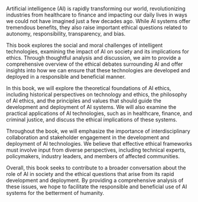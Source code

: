 
Artificial intelligence (AI) is rapidly transforming our world, revolutionizing industries from healthcare to finance and impacting our daily lives in ways we could not have imagined just a few decades ago. While AI systems offer tremendous benefits, they also raise important ethical questions related to autonomy, responsibility, transparency, and bias.

This book explores the social and moral challenges of intelligent technologies, examining the impact of AI on society and its implications for ethics. Through thoughtful analysis and discussion, we aim to provide a comprehensive overview of the ethical debates surrounding AI and offer insights into how we can ensure that these technologies are developed and deployed in a responsible and beneficial manner.

In this book, we will explore the theoretical foundations of AI ethics, including historical perspectives on technology and ethics, the philosophy of AI ethics, and the principles and values that should guide the development and deployment of AI systems. We will also examine the practical applications of AI technologies, such as in healthcare, finance, and criminal justice, and discuss the ethical implications of these systems.

Throughout the book, we will emphasize the importance of interdisciplinary collaboration and stakeholder engagement in the development and deployment of AI technologies. We believe that effective ethical frameworks must involve input from diverse perspectives, including technical experts, policymakers, industry leaders, and members of affected communities.

Overall, this book seeks to contribute to a broader conversation about the role of AI in society and the ethical questions that arise from its rapid development and deployment. By providing a comprehensive analysis of these issues, we hope to facilitate the responsible and beneficial use of AI systems for the betterment of humanity.

